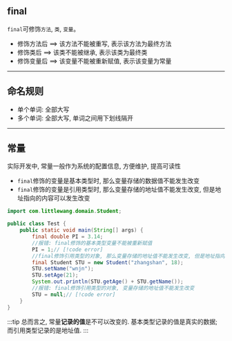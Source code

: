 ## final

`final`可修饰`方法`, `类`, `变量`。

- 修饰方法后 ==> 该方法不能被重写, 表示该方法为最终方法
- 修饰类后 ==> 该类不能被继承, 表示该类为最终类
- 修饰变量后 ==> 该变量不能被重新赋值, 表示该变量为常量

---

## 命名规则

- 单个单词: 全部大写
- 多个单词: 全部大写, 单词之间用下划线隔开

---

## 常量

实际开发中, 常量一般作为系统的配置信息, 方便维护, 提高可读性

- `final`修饰的变量是基本类型时, 那么变量存储的数据值不能发生改变
- `final`修饰的变量是引用类型时, 那么变量存储的地址值不能发生改变, 但是地址指向的内容可以发生改变

```java
import com.littlewang.domain.Student;

public class Test {
    public static void main(String[] args) {
        final double PI = 3.14;
        //报错: final修饰的基本类型变量不能被重新赋值
        PI = 1;// [!code error]
        //final修饰引用类型的对象, 那么变量存储的地址值不能发生改变, 但是地址指向的内容可以发生改变
        final Student STU = new Student("zhangshan", 18);
        STU.setName("wnjn");
        STU.setAge(21);
        System.out.println(STU.getAge() + STU.getName());
        //报错: final修饰引用类型的对象, 变量存储的地址值不能发生改变
        STU = null;// [!code error]
    }
}
```

:::tip
总而言之, 常量**记录的值**是不可以改变的. 基本类型记录的值是真实的数据; 而引用类型记录的是地址值.
:::

